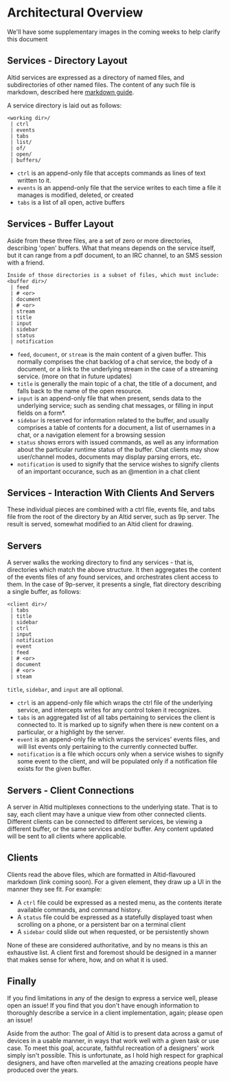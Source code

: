 # Architectural Overview

We'll have some supplementary images in the coming weeks to help clarify this document

## Services - Directory Layout

Altid services are expressed as a directory of named files, and subdirectories of other named files. The content of any such file is markdown, described here [markdown guide](markdown.md).

A service directory is laid out as follows:

```
<working dir>/
 | ctrl
 | events
 | tabs
 | list/
 | of/
 | open/
 | buffers/
```

 - `ctrl` is an append-only file that accepts commands as lines of text written to it.
 - `events` is an append-only file that the service writes to each time a file it manages is modified, deleted, or created
 - `tabs` is a list of all open, active buffers

## Services - Buffer Layout

Aside from these three files, are a set of zero or more directories, describing 'open' buffers. What that means depends on the service itself, but it can range from a pdf document, to an IRC channel, to an SMS session with a friend.

```
Inside of those directories is a subset of files, which must include:
<buffer dir>/
 | feed
 | # <or>
 | document
 | # <or>
 | stream
 | title
 | input
 | sidebar
 | status
 | notification
```

 - `feed`, `document`, or `stream` is the main content of a given buffer. This normally comprises the chat backlog of a chat service, the body of a document, or a link to the underlying stream in the case of a streaming service. (more on that in future updates)
 - `title` is generally the main topic of a chat, the title of a document, and falls back to the name of the open resource.
 - `input` is an append-only file that when present, sends data to the underlying service; such as sending chat messages, or filling in input fields on a form*.
 - `sidebar` is reserved for information related to the buffer, and usually comprises a table of contents for a document, a list of usernames in a chat, or a navigation element for a browsing session
 - `status` shows errors with issued commands, as well as any information about the particular runtime status of the buffer. Chat clients may show user/channel modes, documents may display parsing errors, etc.
 - `notification` is used to signify that the service wishes to signify clients of an important occurance, such as an @mention in a chat client

## Services - Interaction With Clients And Servers
These individual pieces are combined with a ctrl file, events file, and tabs file from the root of the directory by an Altid server, such as 9p server.
The result is served, somewhat modified to an Altid client for drawing.

## Servers

A server walks the working directory to find any services - that is, directories which match the above structure. It then aggregates the content of the events files of any found services, and orchestrates client access to them. In the case of 9p-server, it presents a single, flat directory describing a single buffer, as follows:

```
<client dir>/
 | tabs
 | title
 | sidebar
 | ctrl
 | input
 | notification
 | event
 | feed
 | # <or>
 | document
 | # <or>
 | steam
```

`title`, `sidebar`, and `input` are all optional.

 - `ctrl` is an append-only file which wraps the ctrl file of the underlying service, and intercepts writes for any control token it recognizes.
 - `tabs` is an aggregated list of all tabs pertaining to services the client is connected to. It is marked up to signify when there is new content on a particular, or a highlight by the server.
 - `event` is an append-only file which wraps the services' events files, and will list events only pertaining to the currently connected buffer.
 - `notification` is a file which occurs only when a service wishes to signify some event to the client, and will be populated only if a notification file exists for the given buffer.

## Servers - Client Connections

A server in Altid multiplexes connections to the underlying state. That is to say, each client may have a unique view from other connected clients. Different clients can be connected to different services, be viewing a different buffer, or the same services and/or buffer. Any content updated will be sent to all clients where applicable.

## Clients

Clients read the above files, which are formatted in Altid-flavoured markdown (link coming soon). For a given element, they draw up a UI in the manner they see fit.
For example:
 - A `ctrl` file could be expressed as a nested menu, as the contents iterate available commands, and command history. 
 - A `status` file could be expressed as a statefully displayed toast when scrolling on a phone, or a persistent bar on a terminal client
 - A `sidebar` could slide out when requested, or be persistently shown

None of these are considered authoritative, and by no means is this an exhaustive list. A client first and foremost should be designed in a manner that makes sense for where, how, and on what it is used. 

## Finally

If you find limitations in any of the design to express a service well, please open an issue!
If you find that you don't have enough information to thoroughly describe a service in a client implementation, again; please open an issue!

Aside from the author: 
The goal of Altid is to present data across a gamut of devices in a usable manner, in ways that work well with a given task or use case. To meet this goal, accurate, faithful recreation of a designers' work simply isn't possible. This is unfortunate, as I hold high respect for graphical designers, and have often marvelled at the amazing creations people have produced over the years. 
